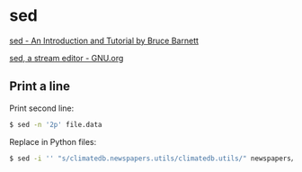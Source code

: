 # sed

[sed - An Introduction and Tutorial by Bruce Barnett](https://www.grymoire.com/Unix/Sed.html)

[sed, a stream editor - GNU.org](https://www.gnu.org/software/sed/manual/html_node/index.html#SEC_Contents)

## Print a line

Print second line:

```bash
$ sed -n '2p' file.data
```


Replace in Python files:
```bash
$ sed -i '' "s/climatedb.newspapers.utils/climatedb.utils/" newspapers/*.py
```
